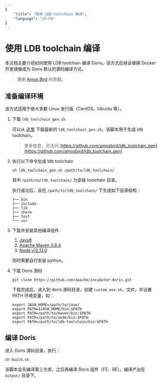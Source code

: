 ```yaml
---
{
    "title": "使用 LDB toolchain 编译",
    "language": "zh-CN"
}
---
```


<!-- 
Licensed to the Apache Software Foundation (ASF) under one
or more contributor license agreements.  See the NOTICE file
distributed with this work for additional information
regarding copyright ownership.  The ASF licenses this file
to you under the Apache License, Version 2.0 (the
"License"); you may not use this file except in compliance
with the License.  You may obtain a copy of the License at

  http://www.apache.org/licenses/LICENSE-2.0

Unless required by applicable law or agreed to in writing,
software distributed under the License is distributed on an
"AS IS" BASIS, WITHOUT WARRANTIES OR CONDITIONS OF ANY
KIND, either express or implied.  See the License for the
specific language governing permissions and limitations
under the License.
-->

# 使用 LDB toolchain 编译

本文档主要介绍如何使用 LDB toolchain 编译 Doris。该方式后续会替换 Docker 开发镜像成为 Doris 默认的源码编译方式。

> 感谢 [Amos Bird](https://github.com/amosbird) 的贡献。

## 准备编译环境

该方式适用于绝大多数 Linux 发行版（CentOS，Ubuntu 等）。

1. 下载 `ldb_toolchain_gen.sh`

    可以从 [这里]() 下载最新的 `ldb_toolchain_gen.sh`。该脚本用于生成 ldb toolchain。
    
    > 更多信息，可访问 [https://github.com/amosbird/ldb_toolchain_gen](https://github.com/amosbird/ldb_toolchain_gen)

2. 执行以下命令生成 ldb toolchain

    ```
    sh ldb_toolchain_gen.sh /path/to/ldb_toolchain/
    ```
    
    其中 `/path/to/ldb_toolchain/` 为安装 toolchain 目录。
    
    执行成功后，会在 `/path/to/ldb_toolchain/` 下生成如下目录结构：
    
    ```
    ├── bin
    ├── include
    ├── lib
    ├── share
    ├── test
    └── usr
    ```
    
3. 下载并安装其他编译组件

    1. [Java8](https://doris-thirdparty-repo.bj.bcebos.com/thirdparty/jdk-8u131-linux-x64.tar.gz)
    2. [Apache Maven 3.8.4](https://doris-thirdparty-repo.bj.bcebos.com/thirdparty/apache-maven-3.6.3-bin.tar.gz)
    3. [Node v12.13.0](https://doris-thirdparty-repo.bj.bcebos.com/thirdparty/node-v12.13.0-linux-x64.tar.gz)

	同时需要自行安装 python。

4. 下载 Doris 源码

    ```
    git clone https://github.com/apache/incubator-doris.git
    ```
    
    下载完成后，进入到 doris 源码目录，创建 `custom_env.sh`，文件，并设置 PATH 环境变量，如：
    
    ```
    export JAVA_HOME=/path/to/jave/
    export PATH=$JAVA_HOME/bin:$PATH
    export PATH=/path/to/maven/bin:$PATH
    export PATH=/path/to/node/bin:$PATH
    export PATH=/path/to/ldb-toolchain/bin:$PATH
    ```

## 编译 Doris

进入 Doris 源码目录，执行：

```
sh build.sh
```

该脚本会先编译第三方库，之后再编译 Doris 组件（FE、BE）。编译产出在 `output/` 目录下。
